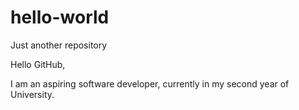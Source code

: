 # hello-world
Just another repository 

Hello GitHub,

I am an aspiring software developer, currently in my second year of University. 
